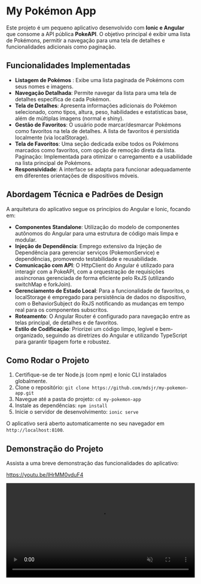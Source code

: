 # My Pokémon App

Este projeto é um pequeno aplicativo desenvolvido com **Ionic e Angular** que consome a API pública **PokeAPI**. O objetivo principal é exibir uma lista de Pokémons, permitir a navegação para uma tela de detalhes e funcionalidades adicionais como paginação.

## Funcionalidades Implementadas

- **Listagem de Pokémos** : Exibe uma lista paginada de Pokémons com seus nomes e imagens.
- **Navegação Detalhada**: Permite navegar da lista para uma tela de detalhes específica de cada Pokémon.
- **Tela de Detalhes**: Apresenta informações adicionais do Pokémon selecionado, como tipos, altura, peso, habilidades e estatísticas base, além de múltiplas imagens (normal e shiny).
- **Gestão de Favoritos**: O usuário pode marcar/desmarcar Pokémons como favoritos na tela de detalhes. A lista de favoritos é persistida localmente (via localStorage).
- **Tela de Favoritos**: Uma seção dedicada exibe todos os Pokémons marcados como favoritos, com opção de remoção direta da lista.
  Paginação: Implementada para otimizar o carregamento e a usabilidade na lista principal de Pokémons.
- **Responsividade**: A interface se adapta para funcionar adequadamente em diferentes orientações de dispositivos móveis.

## Abordagem Técnica e Padrões de Design

A arquitetura do aplicativo segue os princípios do Angular e Ionic, focando em:

- **Componentes Standalone**: Utilização do modelo de componentes autônomos do Angular para uma estrutura de código mais limpa e modular.
- **Injeção de Dependência**: Emprego extensivo da Injeção de Dependência para gerenciar serviços (PokemonService) e dependências, promovendo testabilidade e reusabilidade.
- **Comunicação com API**: O HttpClient do Angular é utilizado para interagir com a PokeAPI, com a orquestração de requisições assíncronas gerenciada de forma eficiente pelo RxJS (utilizando switchMap e forkJoin).
- **Gerenciamento de Estado Local**: Para a funcionalidade de favoritos, o localStorage é empregado para persistência de dados no dispositivo, com o BehaviorSubject do RxJS notificando as mudanças em tempo real para os componentes subscritos.
- **Roteamento**: O Angular Router é configurado para navegação entre as telas principal, de detalhes e de favoritos.
- **Estilo de Codificação**: Priorizei um código limpo, legível e bem-organizado, seguindo as diretrizes do Angular e utilizando TypeScript para garantir tipagem forte e robustez.

## Como Rodar o Projeto

1.  Certifique-se de ter Node.js (com npm) e Ionic CLI instalados globalmente.
2.  Clone o repositório: `git clone https://github.com/mdsjr/my-pokemon-app.git`
3.  Navegue até a pasta do projeto: `cd my-pokemon-app`
4.  Instale as dependências: `npm install`
5.  Inicie o servidor de desenvolvimento: `ionic serve`

O aplicativo será aberto automaticamente no seu navegador em `http://localhost:8100`.

## Demonstração do Projeto

Assista a uma breve demonstração das funcionalidades do aplicativo:

https://youtu.be/IHrMM0vduF4

<video src="./src/app/media/demonstracaoApiPokemon.mp4" controls autoplay muted loop style="width:100%; max-width:800px;"></video>


